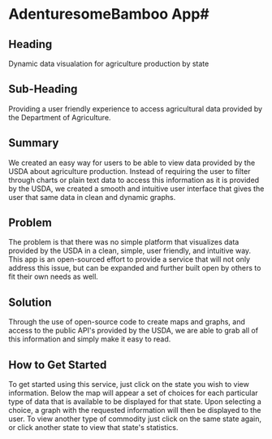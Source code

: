 # AdenturesomeBamboo App#
 
## Heading ##
Dynamic data visualation for agriculture production by state

## Sub-Heading ##
Providing a user friendly experience to access agricultural data provided by the Department of Agriculture. 

## Summary ##
We created an easy way for users to be able to view data provided by the USDA about agriculture production. Instead of requiring the user to filter through charts or plain text data to access this information as it is provided by the USDA, we created a smooth and intuitive user interface that gives the user that same data in clean and dynamic graphs.

## Problem ##

The problem is that there was no simple platform that visualizes data provided by the USDA in a clean, simple, user friendly, and intuitive way. This app is an open-sourced effort to provide a service that will not only address this issue, but can be expanded and further built open by others to fit their own needs as well.

## Solution ##

Through the use of open-source code to create maps and graphs, and access to the public API's provided by the USDA, we are able to grab all of this information and simply make it easy to read.  

## How to Get Started ##

To get started using this service, just click on the state you wish to view information. Below the map will appear a set of choices for each particular type of data that is available to be displayed for that state. Upon selecting a choice, a graph with the requested information will then be displayed to the user. To view another type of commodity just click on the same state again, or click another state to view that state's statistics.
